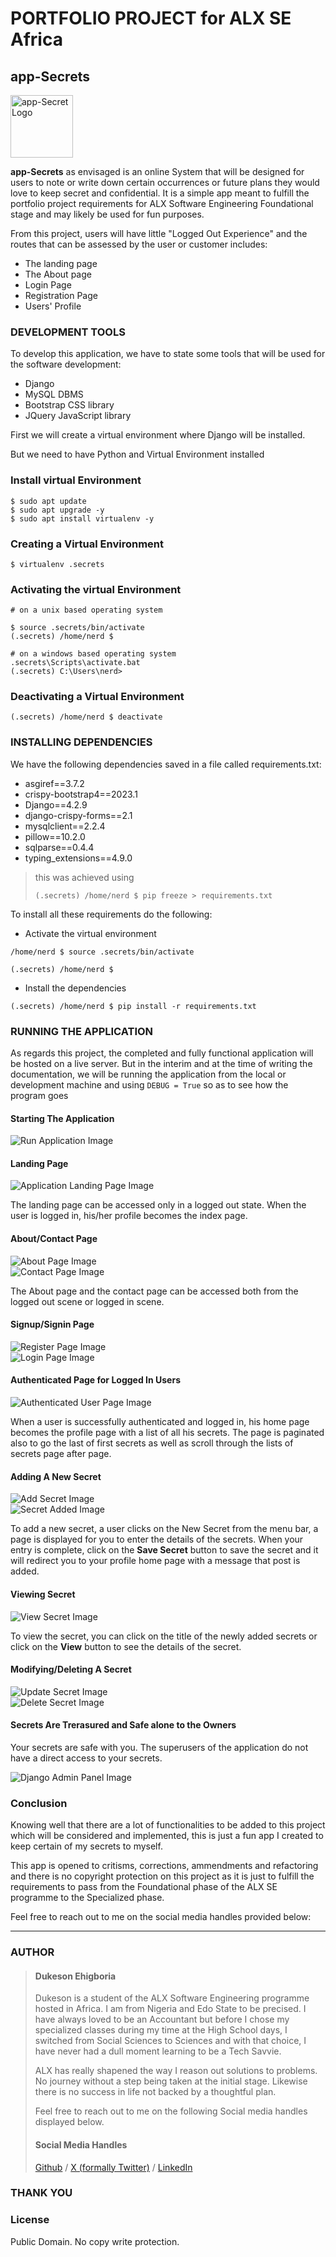 # PORTFOLIO PROJECT for ALX SE Africa

## app-Secrets

<img src="https://github.com/Sampul-CodeMine/app-secrets/blob/main/screenshots/app_logo.png" alt="app-Secret Logo" style="width: 100px;">

<strong>app-Secrets</strong> as envisaged is an online System that will be designed for users to note or write down certain occurrences or future plans they would love to keep secret and confidential. It is a simple app meant to fulfill the portfolio project requirements for ALX Software Engineering Foundational stage and may likely be used for fun purposes.

From this project, users will have little "Logged Out Experience" and the routes that can be assessed by the user or customer includes:

- The landing page
- The About page
- Login Page
- Registration Page
- Users' Profile

### DEVELOPMENT TOOLS

To develop this application, we have to state some tools that will be used for the software development:

- Django
- MySQL DBMS
- Bootstrap CSS library
- JQuery JavaScript library

First we will create a virtual environment where Django will be installed.

But we need to have Python and Virtual Environment installed

### Install virtual Environment

```shell
$ sudo apt update
$ sudo apt upgrade -y
$ sudo apt install virtualenv -y
```

### Creating a Virtual Environment

```shell
$ virtualenv .secrets
```

### Activating the virtual Environment

```shell
# on a unix based operating system

$ source .secrets/bin/activate
(.secrets) /home/nerd $

# on a windows based operating system
.secrets\Scripts\activate.bat
(.secrets) C:\Users\nerd>
```

### Deactivating a Virtual Environment

```shell
(.secrets) /home/nerd $ deactivate
```

### INSTALLING DEPENDENCIES

We have the following dependencies saved in a file called requirements.txt:

- asgiref==3.7.2
- crispy-bootstrap4==2023.1
- Django==4.2.9
- django-crispy-forms==2.1
- mysqlclient==2.2.4
- pillow==10.2.0
- sqlparse==0.4.4
- typing_extensions==4.9.0

> this was achieved using
>
> ```shell
> (.secrets) /home/nerd $ pip freeze > requirements.txt
> ```

To install all these requirements do the following:

- Activate the virtual environment

```shell
/home/nerd $ source .secrets/bin/activate

(.secrets) /home/nerd $
```

- Install the dependencies

```shell
(.secrets) /home/nerd $ pip install -r requirements.txt
```

### RUNNING THE APPLICATION
As regards this project, the completed and fully functional application will be hosted on a live server. But in the interim and at the time of writing the documentation, we will be running the application from the local or development machine and using `DEBUG = True` so as to see how the program goes

#### Starting The Application

<img src="https://github.com/Sampul-CodeMine/app-secrets/blob/main/screenshots/run_app.png" alt="Run Application Image">

#### Landing Page

<img src="https://github.com/Sampul-CodeMine/app-secrets/blob/main/screenshots/landing_page.png" alt="Application Landing Page Image">

The landing page can be accessed only in a logged out state. When the user is logged in, his/her profile becomes the index page.

#### About/Contact Page

<img src="https://github.com/Sampul-CodeMine/app-secrets/blob/main/screenshots/about.png" alt="About Page Image">
<br>
<img src="https://github.com/Sampul-CodeMine/app-secrets/blob/main/screenshots/contact.png" alt="Contact Page Image">

The About page and the contact page can be accessed both from the logged out scene or logged in scene.

#### Signup/Signin Page

<img src="https://github.com/Sampul-CodeMine/app-secrets/blob/main/screenshots/register.png" alt="Register Page Image">
<br>
<img src="https://github.com/Sampul-CodeMine/app-secrets/blob/main/screenshots/login.png" alt="Login Page Image">


#### Authenticated Page for Logged In Users

<img src="https://github.com/Sampul-CodeMine/app-secrets/blob/main/screenshots/logged_in.png" alt="Authenticated User Page Image">

When a user is successfully authenticated and logged in, his home page becomes the profile page with a list of all his secrets. The page is paginated also to go the last of first secrets as well as scroll through the lists of secrets page after page.


#### Adding A New Secret

<img src="https://github.com/Sampul-CodeMine/app-secrets/blob/main/screenshots/add_post.png" alt="Add Secret Image">
<br>
<img src="https://github.com/Sampul-CodeMine/app-secrets/blob/main/screenshots/post_added.png" alt="Secret Added Image">

To add a new secret, a user clicks on the New Secret from the menu bar, a page is displayed for you to enter the details of the secrets. When your entry is complete, click on the <b>Save Secret</b> button to save the secret and it will redirect you to your profile home page with a message that post is added.


#### Viewing Secret

<img src="https://github.com/Sampul-CodeMine/app-secrets/blob/main/screenshots/post_details.png" alt="View Secret Image">

To view the secret, you can click on the title of the newly added secrets or click on the <b>View</b> button to see the details of the secret.


#### Modifying/Deleting A Secret

<img src="https://github.com/Sampul-CodeMine/app-secrets/blob/main/screenshots/modify_post.png" alt="Update Secret Image">
<br>
<img src="https://github.com/Sampul-CodeMine/app-secrets/blob/main/screenshots/delete_post.png" alt="Delete Secret Image">

#### Secrets Are Trerasured and Safe alone to the Owners

Your secrets are safe with you. The superusers of the application do not have a direct access to your secrets.

<img src="https://github.com/Sampul-CodeMine/app-secrets/blob/main/screenshots/admin_panel.png" alt="Django Admin Panel Image">


### Conclusion

Knowing well that there are a lot of functionalities to be added to this project which will be considered and implemented, this is just a fun app I created to keep certain of my secrets to myself. 

This app is opened to critisms, corrections, ammendments and refactoring and there is no copyright protection on this project as it is just to fulfill the requirements to pass from the Foundational phase of the ALX SE programme to the Specialized phase.

Feel free to reach out to me on the social media handles provided below:

---

### AUTHOR

> #### Dukeson Ehigboria
>
> Dukeson is a student of the ALX Software Engineering programme hosted in Africa. I am from Nigeria and Edo State to be precised. I have always loved to be an Accountant but before I chose my specialized classes during my time at the High School days, I switched from Social Sciences to Sciences and with that choice, I have never had a dull moment learning to be a Tech Savvie. 
>
> ALX has really shapened the way I reason out solutions to problems. No journey without a step being taken at the initial stage. Likewise there is no success in life not backed by a thoughtful plan.
>
> Feel free to reach out to me on the following Social media handles displayed below. 
>
> #### Social Media Handles
> [Github](https://github.com/Sampul-CodeMine) / [X (formally Twitter)](https://twitter.com/Sampul_CodeMine) / [LinkedIn](https://linkedin.com/in/dukeson-ehigboria)
>


### THANK YOU

### License

Public Domain. No copy write protection.

